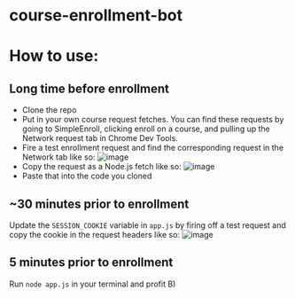 # course-enrollment-bot

# How to use:
## Long time before enrollment
- Clone the repo
- Put in your own course request fetches. You can find these requests by going to SimpleEnroll, clicking enroll on a course, and pulling up the Network request tab in Chrome Dev Tools.
- Fire a test enrollment request and find the corresponding request in the Network tab like so:
![image](https://user-images.githubusercontent.com/62365251/205172410-db5210a1-ec3a-41f9-929f-47d0787690a7.png)
- Copy the request as a Node.js fetch like so:
![image](https://user-images.githubusercontent.com/62365251/205172552-ee67b592-de35-48b2-a871-95f7fe657868.png)
- Paste that into the code you cloned

## ~30 minutes prior to enrollment
Update the `SESSION_COOKIE` variable in `app.js` by firing off a test request and copy the cookie in the request headers like so:
![image](https://user-images.githubusercontent.com/62365251/205172772-871cc553-7c52-4097-83fc-248790d92fee.png)

## 5 minutes prior to enrollment
Run `node app.js` in your terminal and profit B)

